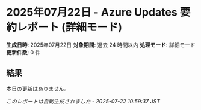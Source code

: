 # 2025年07月22日 - Azure Updates 要約レポート (詳細モード)

**生成日時**: 2025年07月22日
**対象期間**: 過去 24 時間以内
**処理モード**: 詳細モード
**更新件数**: 0 件

## 結果

本日の更新はありません。


*このレポートは自動生成されました - 2025-07-22 10:59:37 JST*